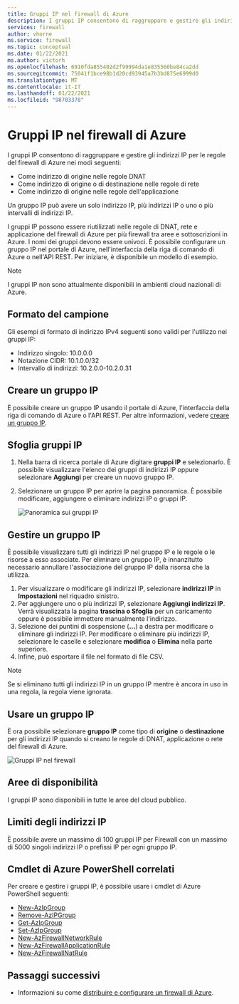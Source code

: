 ```yaml
---
title: Gruppi IP nel firewall di Azure
description: I gruppi IP consentono di raggruppare e gestire gli indirizzi IP per le regole del firewall di Azure.
services: firewall
author: vhorne
ms.service: firewall
ms.topic: conceptual
ms.date: 01/22/2021
ms.author: victorh
ms.openlocfilehash: 6910fda855402d2f99994da1e835560be84ca2dd
ms.sourcegitcommit: 75041f1bce98b1d20cd93945a7b3bd875e6999d0
ms.translationtype: MT
ms.contentlocale: it-IT
ms.lasthandoff: 01/22/2021
ms.locfileid: "98703378"
---
```

# <a name="ip-groups-in-azure-firewall"></a>Gruppi IP nel firewall di Azure

I gruppi IP consentono di raggruppare e gestire gli indirizzi IP per le regole del firewall di Azure nei modi seguenti:

- Come indirizzo di origine nelle regole DNAT
- Come indirizzo di origine o di destinazione nelle regole di rete
- Come indirizzo di origine nelle regole dell'applicazione


Un gruppo IP può avere un solo indirizzo IP, più indirizzi IP o uno o più intervalli di indirizzi IP.

I gruppi IP possono essere riutilizzati nelle regole di DNAT, rete e applicazione del firewall di Azure per più firewall tra aree e sottoscrizioni in Azure. I nomi dei gruppi devono essere univoci. È possibile configurare un gruppo IP nel portale di Azure, nell'interfaccia della riga di comando di Azure o nell'API REST. Per iniziare, è disponibile un modello di esempio.

> [!NOTE]
> I gruppi IP non sono attualmente disponibili in ambienti cloud nazionali di Azure.

## <a name="sample-format"></a>Formato del campione

Gli esempi di formato di indirizzo IPv4 seguenti sono validi per l'utilizzo nei gruppi IP:

- Indirizzo singolo: 10.0.0.0
- Notazione CIDR: 10.1.0.0/32
- Intervallo di indirizzi: 10.2.0.0-10.2.0.31

## <a name="create-an-ip-group"></a>Creare un gruppo IP

È possibile creare un gruppo IP usando il portale di Azure, l'interfaccia della riga di comando di Azure o l'API REST. Per altre informazioni, vedere [creare un gruppo IP](create-ip-group.md).

## <a name="browse-ip-groups"></a>Sfoglia gruppi IP
1. Nella barra di ricerca portale di Azure digitare **gruppi IP** e selezionarlo. È possibile visualizzare l'elenco dei gruppi di indirizzi IP oppure selezionare **Aggiungi** per creare un nuovo gruppo IP.
2. Selezionare un gruppo IP per aprire la pagina panoramica. È possibile modificare, aggiungere o eliminare indirizzi IP o gruppi IP.

   ![Panoramica sui gruppi IP](media/ip-groups/overview.png)

## <a name="manage-an-ip-group"></a>Gestire un gruppo IP

È possibile visualizzare tutti gli indirizzi IP nel gruppo IP e le regole o le risorse a esso associate. Per eliminare un gruppo IP, è innanzitutto necessario annullare l'associazione del gruppo IP dalla risorsa che la utilizza.

1. Per visualizzare o modificare gli indirizzi IP, selezionare **indirizzi IP** in **Impostazioni** nel riquadro sinistro.
2. Per aggiungere uno o più indirizzi IP, selezionare **Aggiungi indirizzi IP**. Verrà visualizzata la pagina **trascina o Sfoglia** per un caricamento oppure è possibile immettere manualmente l'indirizzo.
3.    Selezione dei puntini di sospensione (**...**) a destra per modificare o eliminare gli indirizzi IP. Per modificare o eliminare più indirizzi IP, selezionare le caselle e selezionare **modifica** o **Elimina** nella parte superiore.
4. Infine, può esportare il file nel formato di file CSV.

> [!NOTE]
> Se si eliminano tutti gli indirizzi IP in un gruppo IP mentre è ancora in uso in una regola, la regola viene ignorata.


## <a name="use-an-ip-group"></a>Usare un gruppo IP

È ora possibile selezionare **gruppo IP** come tipo di **origine** o **destinazione** per gli indirizzi IP quando si creano le regole di DNAT, applicazione o rete del firewall di Azure.

![Gruppi IP nel firewall](media/ip-groups/fw-ipgroup.png)

## <a name="region-availability"></a>Aree di disponibilità

I gruppi IP sono disponibili in tutte le aree del cloud pubblico.

## <a name="ip-address-limits"></a>Limiti degli indirizzi IP

È possibile avere un massimo di 100 gruppi IP per Firewall con un massimo di 5000 singoli indirizzi IP o prefissi IP per ogni gruppo IP.

## <a name="related-azure-powershell-cmdlets"></a>Cmdlet di Azure PowerShell correlati

Per creare e gestire i gruppi IP, è possibile usare i cmdlet di Azure PowerShell seguenti:

- [New-AzIpGroup](/powershell/module/az.network/new-azipgroup?view=azps-3.4.0)
- [Remove-AzIPGroup](/powershell/module/az.network/remove-azipgroup?view=azps-3.4.0)
- [Get-AzIpGroup](/powershell/module/az.network/get-azipgroup?view=azps-3.4.0)
- [Set-AzIpGroup](/powershell/module/az.network/set-azipgroup?view=azps-3.4.0)
- [New-AzFirewallNetworkRule](/powershell/module/az.network/new-azfirewallnetworkrule?view=azps-3.4.0)
- [New-AzFirewallApplicationRule](/powershell/module/az.network/new-azfirewallapplicationrule?view=azps-3.4.0)
- [New-AzFirewallNatRule](/powershell/module/az.network/new-azfirewallnatrule?view=azps-3.4.0)

## <a name="next-steps"></a>Passaggi successivi

- Informazioni su come [distribuire e configurare un firewall di Azure](tutorial-firewall-deploy-portal.md).